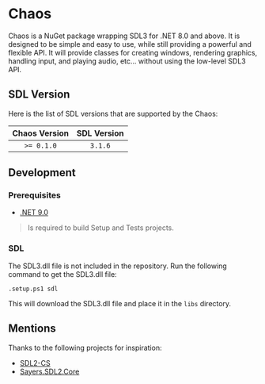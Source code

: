 # Chaos

Chaos is a NuGet package wrapping SDL3 for .NET 8.0 and above. It is designed to be simple and easy to use, while still providing a powerful and flexible API. It will provide classes for creating windows, rendering graphics, handling input, and playing audio, etc... without using the low-level SDL3 API.

## SDL Version

Here is the list of SDL versions that are supported by the Chaos:

| Chaos Version | SDL Version |
|:-------------:|:-----------:|
| `>= 0.1.0`    | `3.1.6`     |

## Development

### Prerequisites

- [.NET 9.0](https://dotnet.microsoft.com/download/dotnet/9.0)

> Is required to build Setup and Tests projects.

### SDL

The SDL3.dll file is not included in the repository. Run the following command to get the SDL3.dll file:

```pswh
.setup.ps1 sdl
```

This will download the SDL3.dll file and place it in the `libs` directory.

## Mentions

Thanks to the following projects for inspiration:

- [SDL2-CS](https://github.com/flibitijibibo/SDL2-CS)
- [Sayers.SDL2.Core](https://github.com/JeremySayers/Sayers.SDL2.Core)
